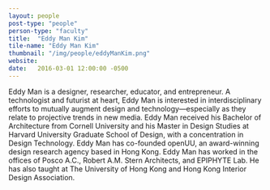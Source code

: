 ```yaml
---
layout: people
post-type: "people"
person-type: "faculty"
title:  "Eddy Man Kim"
tile-name: "Eddy Man Kim"
thumbnail: "/img/people/eddyManKim.png"
website:
date:   2016-03-01 12:00:00 -0500
---
```


Eddy Man is a designer, researcher, educator, and entrepreneur. A technologist and futurist at heart, Eddy Man is interested in interdisciplinary efforts to mutually augment design and technology—especially as they relate to projective trends in new media. Eddy Man received his Bachelor of Architecture from Cornell University and his Master in Design Studies at Harvard University Graduate School of Design, with a concentration in Design Technology. Eddy Man has co-founded openUU, an award-winning design research agency based in Hong Kong. Eddy Man has worked in the offices of Posco A.C., Robert A.M. Stern Architects, and EPIPHYTE Lab. He has also taught at The University of Hong Kong and Hong Kong Interior Design Association.
